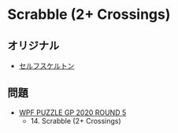 # Scrabble (2+ Crossings)

## オリジナル
- [セルフスケルトン](scrabble.md)

## 問題
- [WPF PUZZLE GP 2020 ROUND 5](../questions/wpfpgp2020_5.md)
	- 14\. Scrabble (2+ Crossings)
